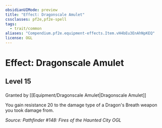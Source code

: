 ```yaml
---
obsidianUIMode: preview
title: "Effect: Dragonscale Amulet"
cssclasses: pf2e,pf2e-spell
tags:
  - trait/common
aliases: "Compendium.pf2e.equipment-effects.Item.vH4bEu3EnAhNpKEQ"
license: OGL
---
```

# Effect: Dragonscale Amulet
## Level 15
### 






Granted by [[Equipment/Dragonscale Amulet|Dragonscale Amulet]]

You gain resistance 20 to the damage type of a Dragon's Breath weapon you took damage from.

*Source: Pathfinder #148: Fires of the Haunted City*
*OGL*
